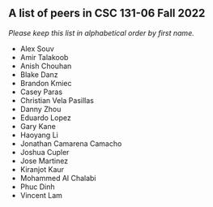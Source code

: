 A list of peers in CSC 131-06 Fall 2022
--------------------------------------------------

*Please keep this list in alphabetical order by first name.*
* Alex Souv
* Amir Talakoob
* Anish Chouhan
* Blake Danz
* Brandon Kmiec
* Casey Paras
* Christian Vela Pasillas
* Danny Zhou
* Eduardo Lopez
* Gary Kane
* Haoyang Li 
* Jonathan Camarena Camacho
* Joshua Cupler
* Jose Martinez
* Kiranjot Kaur
* Mohammed Al Chalabi
* Phuc Dinh
* Vincent Lam
